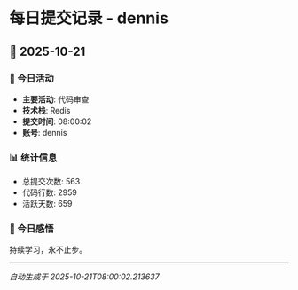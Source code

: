 # 每日提交记录 - dennis

## 📅 2025-10-21

### 🎯 今日活动
- **主要活动**: 代码审查
- **技术栈**: Redis
- **提交时间**: 08:00:02
- **账号**: dennis

### 📊 统计信息
- 总提交次数: 563
- 代码行数: 2959
- 活跃天数: 659

### 💭 今日感悟
持续学习，永不止步。

---
*自动生成于 2025-10-21T08:00:02.213637*
